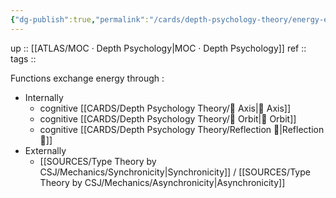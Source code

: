 ```yaml
---
{"dg-publish":true,"permalink":"/cards/depth-psychology-theory/energy-exchange/","noteIcon":"","created":"2023-01-06T17:17:39.065+01:00","updated":"2023-04-14T15:28:38.009+02:00"}
---
```


up :: [[ATLAS/MOC · Depth Psychology\|MOC · Depth Psychology]]
ref :: 
tags :: 

Functions exchange energy through : 
- Internally
	- cognitive [[CARDS/Depth Psychology Theory/🧲 Axis\|🧲 Axis]]
	- cognitive [[CARDS/Depth Psychology Theory/🔄 Orbit\|🔄 Orbit]]
	- cognitive [[CARDS/Depth Psychology Theory/Reflection 🔀\|Reflection 🔀]]
- Externally 
	- [[SOURCES/Type Theory by CSJ/Mechanics/Synchronicity\|Synchronicity]] / [[SOURCES/Type Theory by CSJ/Mechanics/Asynchronicity\|Asynchronicity]]